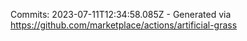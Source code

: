 Commits: 2023-07-11T12:34:58.085Z - Generated via https://github.com/marketplace/actions/artificial-grass
<br>
